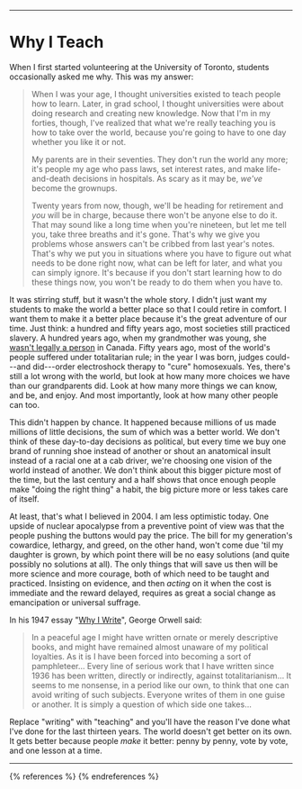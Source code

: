 ----

# Why I Teach

When I first started volunteering at the University of Toronto, students
occasionally asked me why. This was my answer:

> When I was your age, I thought universities existed to teach people
> how to learn. Later, in grad school, I thought universities were about
> doing research and creating new knowledge. Now that I'm in my forties,
> though, I've realized that what we're really teaching you is how to
> take over the world, because you're going to have to one day whether
> you like it or not.
>
> My parents are in their seventies. They don't run the world any more;
> it's people my age who pass laws, set interest rates, and make
> life-and-death decisions in hospitals. As scary as it may be, *we've*
> become the grownups.
>
> Twenty years from now, though, we'll be heading for retirement and
> *you* will be in charge, because there won't be anyone else to do it.
> That may sound like a long time when you're nineteen, but let me tell
> you, take three breaths and it's gone. That's why we give you problems
> whose answers can't be cribbed from last year's notes. That's why we
> put you in situations where you have to figure out what needs to be
> done right now, what can be left for later, and what you can simply
> ignore. It's because if you don't start learning how to do these
> things now, you won't be ready to do them when you have to.

It was stirring stuff, but it wasn't the whole story. I didn't just
want my students to make the world a better place so that I could
retire in comfort. I want them to make it a better place because it's
the great adventure of our time. Just think: a hundred and fifty years
ago, most societies still practiced slavery. A hundred years ago, when
my grandmother was young, she [wasn't legally a person][famous5] in
Canada.  Fifty years ago, most of the world's people suffered under
totalitarian rule; in the year I was born, judges could---and
did---order electroshock therapy to "cure" homosexuals. Yes, there's
still a lot wrong with the world, but look at how many more choices we
have than our grandparents did. Look at how many more things we can
know, and be, and enjoy. And most importantly, look at how many other
people can too.

This didn't happen by chance. It happened because millions of us made
millions of little decisions, the sum of which was a better world. We
don't think of these day-to-day decisions as political, but every time
we buy one brand of running shoe instead of another or shout an
anatomical insult instead of a racial one at a cab driver, we're
choosing one vision of the world instead of another. We don't think
about this bigger picture most of the time, but the last century and a
half shows that once enough people make "doing the right thing" a habit,
the big picture more or less takes care of itself.

At least, that's what I believed in 2004. I am less optimistic today.
One upside of nuclear apocalypse from a preventive point of view was
that the people pushing the buttons would pay the price. The bill for my
generation's cowardice, lethargy, and greed, on the other hand, won't
come due 'til my daughter is grown, by which point there will be no easy
solutions (and quite possibly no solutions at all). The only things that
will save us then will be more science and more courage, both of which
need to be taught and practiced. Insisting on evidence, and then
*acting* on it when the cost is immediate and the reward delayed,
requires as great a social change as emancipation or universal suffrage.

In his 1947 essay "[Why I Write][orwell-why-i-write]", George Orwell
said:

> In a peaceful age I might have written ornate or merely descriptive
> books, and might have remained almost unaware of my political
> loyalties. As it is I have been forced into becoming a sort of
> pamphleteer… Every line of serious work that I have written since
> 1936 has been written, directly or indirectly, against
> totalitarianism… It seems to me nonsense, in a period like our own,
> to think that one can avoid writing of such subjects. Everyone writes
> of them in one guise or another. It is simply a question of which side
> one takes…

Replace "writing" with "teaching" and you'll have the reason I've done
what I've done for the last thirteen years. The world doesn't get
better on its own. It gets better because people *make* it better:
penny by penny, vote by vote, and one lesson at a time.

----

{% references %} {% endreferences %}

[famous5]: http://www.canuck.com/famous5/html/history.html
[orwell-why-i-write]: http://www.resort.com/~prime8/Orwell/whywrite.html

